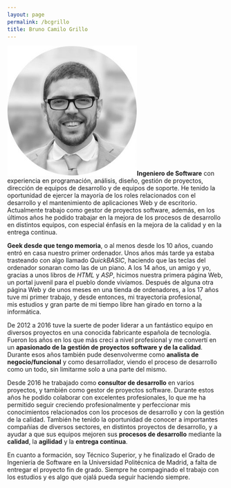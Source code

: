 ```yaml
---
layout: page
permalink: /bcgrillo
title: Bruno Camilo Grillo
---
```


![Bruno Camilo Grillo](images/Foto_Perfil_C-2-300x300.jpg)**Ingeniero de Software** con experiencia en programación, análisis, diseño, gestión de proyectos, dirección de equipos de desarrollo y de equipos de soporte. He tenido la oportunidad de ejercer la mayoría de los roles relacionados con el desarrollo y el mantenimiento de aplicaciones Web y de escritorio. Actualmente trabajo como gestor de proyectos software, además, en los últimos años he podido trabajar en la mejora de los procesos de desarrollo en distintos equipos, con especial énfasis en la mejora de la calidad y en la entrega continua.

**Geek desde que tengo memoria**, o al menos desde los 10 años, cuando entró en casa nuestro primer ordenador. Unos años más tarde ya estaba trasteando con algo llamado _QuickBASIC_, haciendo que las teclas del ordenador sonaran como las de un piano. A los 14 años, un amigo y yo, gracias a unos libros de _HTML_ y _ASP_, hicimos nuestra primera página Web, un portal juvenil para el pueblo donde vivíamos. Después de alguna otra página Web y de unos meses en una tienda de ordenadores, a los 17 años tuve mi primer trabajo, y desde entonces, mi trayectoria profesional, mis estudios y gran parte de mi tiempo libre han girado en torno a la informática.

De 2012 a 2016 tuve la suerte de poder liderar a un fantástico equipo en diversos proyectos en una conocida fabricante española de tecnología. Fueron los años en los que más crecí a nivel profesional y me convertí en un **apasionado de la gestión de proyectos software y de la calidad**. Durante esos años también pude desenvolverme como **analista de negocio/funcional** y como desarrollador, viendo el proceso de desarrollo como un todo, sin limitarme solo a una parte del mismo.

Desde 2016 he trabajado como **consultor de desarrollo** en varios proyectos, y también como gestor de proyectos software. Durante estos años he podido colaborar con excelentes profesionales, lo que me ha permitido seguir creciendo profesionalmente y perfeccionar mis conocimientos relacionados con los procesos de desarrollo y con la gestión de la calidad. También he tenido la oportunidad de conocer a importantes compañías de diversos sectores, en distintos proyectos de desarrollo, y a ayudar a que sus equipos mejoren sus **procesos de desarrollo** mediante la **calidad**, la **agilidad** y la **entrega continua**.

En cuanto a formación, soy Técnico Superior, y he finalizado el Grado de Ingeniería de Software en la Universidad Politécnica de Madrid, a falta de entregar el proyecto fin de grado. Siempre he compaginado el trabajo con los estudios y es algo que ojalá pueda seguir haciendo siempre.

[](/blog/author/bcgrillo/feed) [](https://twitter.com/bcgrillo) [](https://linkedin.com/in/bcgrillo)
